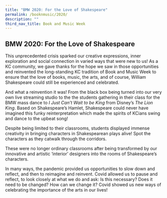 ```yaml
---
title: "BMW 2020: For the Love of Shakespeare"
permalink: /booknmusic/2020/
description: ""
third_nav_title: Book and Music Week
---
```






## BMW 2020: For the Love of Shakespeare

This unprecedented crisis sparked our creative expressions, inner exploration and social connection in varied ways that were new to us! As a KC community, we gave thanks for the hope we saw in those opportunities and reinvented the long-standing KC tradition of Book and Music Week to ensure that the love of books, music, the arts, and of course, William Shakespeare could still be experienced and celebrated.

And what a reinvention it was! From the black box being turned into our very own live streaming studio to the the students gathering in their class for the BMW mass dance to _I Just Can’t Wait to be King_ from Disney’s _The Lion King_. Based on Shakespeare’s Hamlet, Shakespeare could never have imagined this funky reinterpretation which made the spirits of KCians swing and dance to the upbeat song!

Despite being limited to their classrooms, students displayed immense creativity in bringing characters in Shakespearean plays alive! Spot the characters as they catwalk through the corridors.

These were no longer ordinary classrooms after being transformed by our innovative and artistic ‘interior’ designers into the rooms of Shakespeare’s characters.

In many ways, the pandemic provided us opportunities to slow down and reflect, and then to reimagine and reinvent. Covid allowed us to pause and reflect, to look closely at what we do and ask: Is this necessary? Does it need to be changed? How can we change it? Covid showed us new ways of celebrating the importance of the arts in our lives!